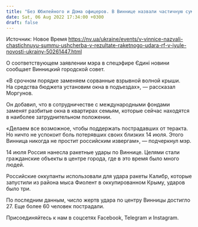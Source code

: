 ```yaml
---
title: "Без Юбилейного и Дома офицеров. В Виннице назвали частичную сумму ущерба в результате ракетного удара по центру города в июле"
date: Sat, 06 Aug 2022 17:34:00 +0300
draft: false
---
```

Источник: Новое Время https://nv.ua/ukraine/events/v-vinnice-nazvali-chastichnuyu-summu-ushcherba-v-rezultate-raketnogo-udara-rf-v-iyule-novosti-ukrainy-50261447.html


О соответствующем заявлении мэра в спецэфире Єдині новини сообщает Винницкий городской совет.

«В срочном порядке заменяем сорванные взрывной волной крыши. На средства бюджета установим окна в подъездах», — рассказал Моргунов.

Он добавил, что в сотрудничестве с международными фондами заменят разбитые окна в квартирах семьям, которые сейчас находятся в наиболее затруднительном положении.

«Делаем все возможное, чтобы поддержать пострадавших от теракта. Но ничто не успокоит боль потерявших своих близких 14 июля. Этого Винница никогда не простит российским извергам», — подчеркнул мэр.

14 июля Россия нанесла ракетные удары по Виннице. Целями стали гражданские объекты в центре города, где в это время было много людей.

Российские оккупанты использовали для удара ракеты Калибр, которые запустили из района мыса Фиолент в оккупированном Крыму, ударов было три.

По последним данным, число жертв удара по центру Винницы достигло 27. Еще более 60 человек пострадали.

Присоединяйтесь к нам в соцсетях Facebook, Telegram и Instagram.

